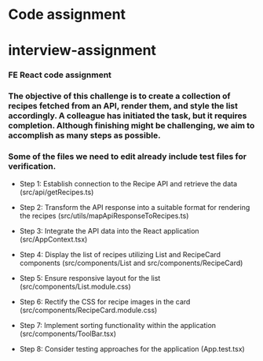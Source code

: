 # Code assignment

# interview-assignment

### FE React code assignment

### The objective of this challenge is to create a collection of recipes fetched from an API, render them, and style the list accordingly. A colleague has initiated the task, but it requires completion. Although finishing might be challenging, we aim to accomplish as many steps as possible.

### Some of the files we need to edit already include test files for verification.

- Step 1: Establish connection to the Recipe API and retrieve the data (src/api/getRecipes.ts)

- Step 2: Transform the API response into a suitable format for rendering the recipes (src/utils/mapApiResponseToRecipes.ts)

- Step 3: Integrate the API data into the React application (src/AppContext.tsx)

- Step 4: Display the list of recipes utilizing List and RecipeCard components (src/components/List and src/components/RecipeCard)

- Step 5: Ensure responsive layout for the list (src/components/List.module.css)

- Step 6: Rectify the CSS for recipe images in the card (src/components/RecipeCard.module.css)

- Step 7: Implement sorting functionality within the application (src/components/ToolBar.tsx)

- Step 8: Consider testing approaches for the application (App.test.tsx)
